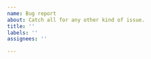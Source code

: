 ```yaml
---
name: Bug report
about: Catch all for any other kind of issue.
title: ''
labels: ''
assignees: ''

---
```

